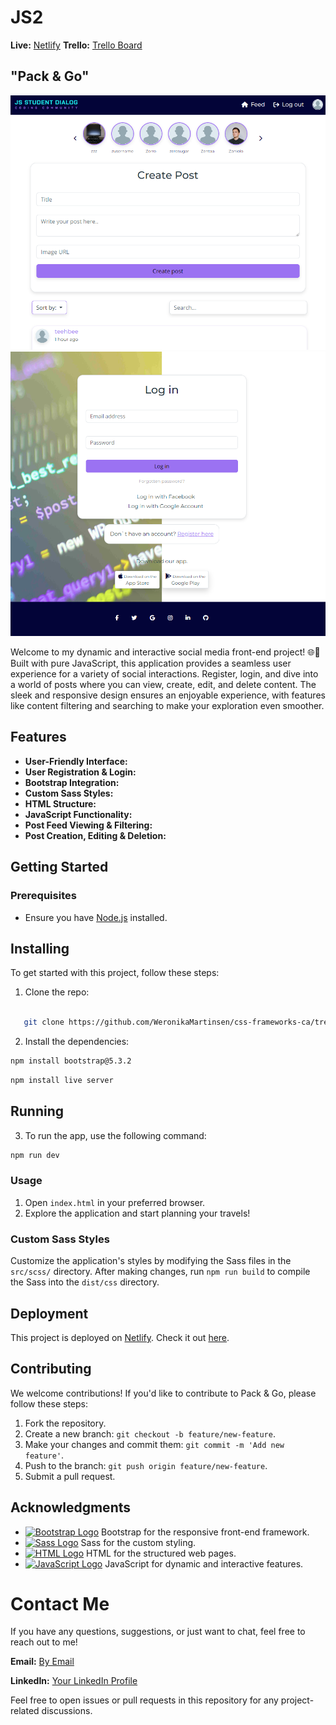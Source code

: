# JS2

**Live:** [Netlify](https://precious-griffin-033237.netlify.app/)
**Trello:** [Trello Board](https://trello.com/invite/b/c1df1xWK/ATTIc8e53917b18c070fd7456fabe3b1c8d522B3FA2C/java-script-2)

## "Pack & Go"

![Screenshot 2](images/readme.png)
![Screenshot 1](images/readme2.png)

Welcome to my dynamic and interactive social media front-end project! 🌐📱 Built with pure JavaScript, this application provides a seamless user experience for a variety of social interactions. Register, login, and dive into a world of posts where you can view, create, edit, and delete content. The sleek and responsive design ensures an enjoyable experience, with features like content filtering and searching to make your exploration even smoother.

## Features

- **User-Friendly Interface:**
- **User Registration & Login:**
- **Bootstrap Integration:**
- **Custom Sass Styles:**
- **HTML Structure:**
- **JavaScript Functionality:**
- **Post Feed Viewing & Filtering:**
- **Post Creation, Editing & Deletion:**

## Getting Started

### Prerequisites

- Ensure you have [Node.js](https://nodejs.org/) installed.

## Installing

To get started with this project, follow these steps:

1. Clone the repo:

```bash

   git clone https://github.com/WeronikaMartinsen/css-frameworks-ca/tree/js2

```

2. Install the dependencies:

```bash
npm install bootstrap@5.3.2

```

```bash
npm install live server

```

## Running

3. To run the app, use the following command:

```bash
npm run dev

```

### Usage

1. Open `index.html` in your preferred browser.
2. Explore the application and start planning your travels!

### Custom Sass Styles

Customize the application's styles by modifying the Sass files in the `src/scss/` directory. After making changes, run `npm run build` to compile the Sass into the `dist/css` directory.

## Deployment

This project is deployed on [Netlify](https://pack-and-go-weronika-martinsen.netlify.app/). Check it out [here](YOUR_NETLIFY_DEPLOYMENT_URL).

## Contributing

We welcome contributions! If you'd like to contribute to Pack & Go, please follow these steps:

1. Fork the repository.
2. Create a new branch: `git checkout -b feature/new-feature`.
3. Make your changes and commit them: `git commit -m 'Add new feature'`.
4. Push to the branch: `git push origin feature/new-feature`.
5. Submit a pull request.

## Acknowledgments

- [![Bootstrap Logo](https://img.icons8.com/color/24/000000/bootstrap.png)](https://getbootstrap.com/) Bootstrap for the responsive front-end framework.
- [![Sass Logo](https://img.icons8.com/color/24/000000/sass.png)](https://sass-lang.com/) Sass for the custom styling.
- [![HTML Logo](https://img.icons8.com/color/24/000000/html-5.png)](https://developer.mozilla.org/en-US/docs/Web/HTML) HTML for the structured web pages.
- [![JavaScript Logo](https://img.icons8.com/color/24/000000/javascript.png)](https://developer.mozilla.org/en-US/docs/Web/JavaScript) JavaScript for dynamic and interactive features.

# Contact Me

If you have any questions, suggestions, or just want to chat, feel free to reach out to me!

**Email:** [By Email](wb3167@gmail.com)

**LinkedIn:** [Your LinkedIn Profile](https://www.linkedin.com/in/weronika-martinsen-a655a1246/)

Feel free to open issues or pull requests in this repository for any project-related discussions.
